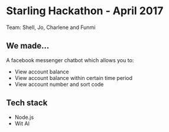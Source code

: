 # Starling Hackathon - April 2017

Team: Shell, Jo, Charlene and Funmi

## We made...

A facebook messenger chatbot which allows you to:
* View account balance
* View account balance within certain time period
* View account number and sort code

## Tech stack
* Node.js
* Wit AI